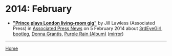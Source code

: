 # 2014: February

 - [**"Prince plays London living-room gig"**](https://www.apnews.com/f22a4231a0ec48dba636f2d710184fe0) by Jill Lawless (Associated Press) in [Associated Press News](https://www.apnews.com/) on 5 February 2014 about [3rdEyeGirl](https://bjmdotnet.github.io/pr1nc3/topics/3rdeyegirl/), [bootleg](https://bjmdotnet.github.io/pr1nc3/topics/bootleg/), [Donna Grantis](https://bjmdotnet.github.io/pr1nc3/topics/donna-grantis/), [Purple Rain (Album)](https://bjmdotnet.github.io/pr1nc3/topics/album/purple-rain/) ([mirror](https://web.archive.org/web/*/https://www.apnews.com/f22a4231a0ec48dba636f2d710184fe0))

----

[Home](./)
